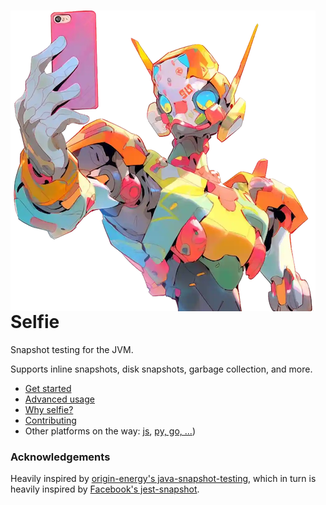 # <img align="left" src="docs/selfie_logo_only.png"> Selfie

Snapshot testing for the JVM.

Supports inline snapshots, disk snapshots, garbage collection, and more.

- [Get started](https://selfie.dev/jvm/get-started)
- [Advanced usage](https://selfie.dev/jvm/advanced)
- [Why selfie?](https://selfie.dev/jvm)
- [Contributing](CONTRIBUTING.md)
- Other platforms on the way: [js](https://github.com/diffplug/selfie/issues/84), [py, go, ...](https://github.com/diffplug/selfie/issues/85))

### Acknowledgements

Heavily inspired by [origin-energy's java-snapshot-testing](https://github.com/origin-energy/java-snapshot-testing), which in turn is heavily inspired by [Facebook's jest-snapshot](https://jestjs.io/docs/snapshot-testing).
